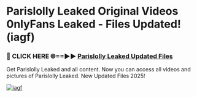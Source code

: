 # Parislolly Leaked Original Videos 0nlyFans Leaked - Files Updated! (iagf)

<h3>🔴 CLICK HERE 🌐==►► <a href="https://tinyurl.com/3hn5wdd3" rel="nofollow">Parislolly Leaked Updated Files</a></h3>

Get Parislolly Leaked and all content. Now you can access all videos and pictures of Parislolly Leaked. New Updated Files 2025!

[![iagf](https://i.imgur.com/4HnBqBT.gif)](https://tinyurl.com/3hn5wdd3)
